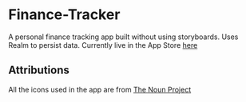 # Finance-Tracker
A personal finance tracking app built without using storyboards. Uses Realm to persist data. Currently live in the App Store [here](https://itunes.apple.com/us/app/finance-tracker-personal-ledger/id1134130388?mt=8)

## Attributions

All the icons used in the app are from [The Noun Project](https://thenounproject.com)
